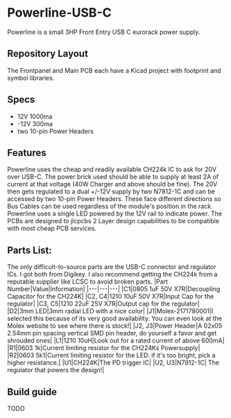 # Powerline-USB-C
Powerline is a small 3HP Front Entry USB C eurorack power supply.
## Repository Layout
The Frontpanel and Main PCB each have a Kicad project with footprint and symbol libraries.
## Specs
- 12V 1000ma
- -12V 300ma
- two 10-pin Power Headers
## Features
Powerline uses the cheap and readily available CH224k IC to ask for 20V over USB-C. The power brick used should be able to supply at least 2A of current at that voltage (40W Charger and above should be fine).
The 20V then gets regulated to a dual +/-12V supply by two N7812-1C and can be accessed by two 10-pin Power Headers. These face different directions so Bus Cables can be used regardless of the module's position in the rack.
Powerline uses a single LED powered by the 12V rail to indicate power.
The PCBs are designed to jlcpcbs 2 Layer design capabilities to be compatible with most cheap PCB services.
## Parts List:
The only difficult-to-source parts are the USB-C connector and regulator ICs. I got both from Digikey.
I also recommend getting the CH224k from a reputable supplier like LCSC to avoid broken parts.
|Part Number|Value|Information|
|---|---|---|
|C1|0805 1uF 50V X7R|Decoupling Capacitor for the CH224K|
|C2, C4|1210 10uF 50V X7R|Input Cap for the regulator|
|C3, C5|1210 22uF 25V X7R|Output cap for the regulator|
|D2|3mm LED|3mm radial LED with a nice color|
|J1|Molex-2171780001|I selected this because of its very good availability. You can even look at the Molex website to see where there is stock!|
|J2, J3|Power Header|A 02x05 2.54mm pin spacing vertical SMD pin header, do yourself a favor and get shrouded ones|
|L1|1210 10uH|Look out for a rated current of above 600mA|
|R1|0603 1k|Current limiting resistor for the CH224Ks Powersupply|
|R2|0603 5k1|Current limiting resistor for the LED: if it's too bright, pick a higher resistance.|
|U1|CH224K|The PD trigger IC|
|U2, U3|N7912-1C| The regulator that powers the design!|
## Build guide
TODO
